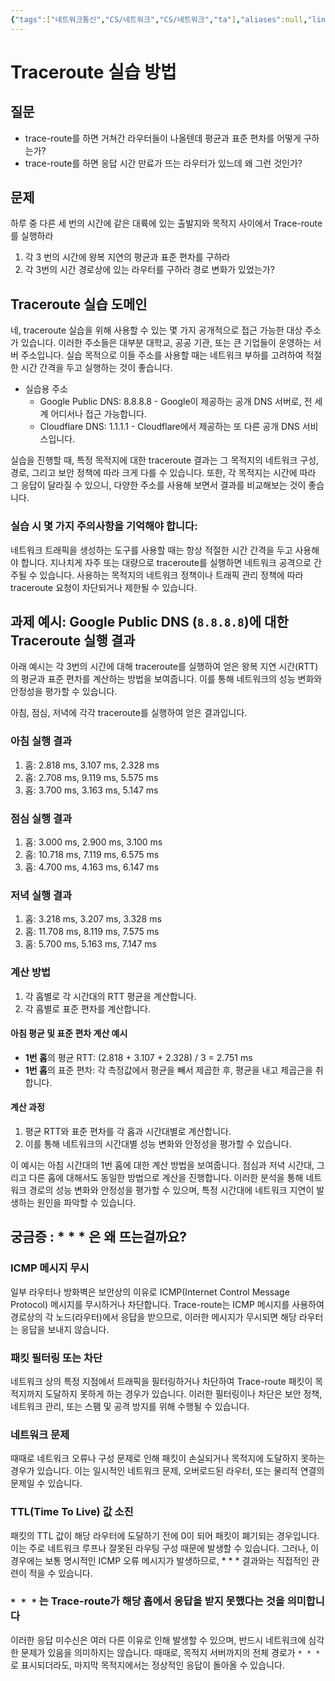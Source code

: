 ```yaml
---
{"tags":["네트워크통신","CS/네트워크","CS/네트워크","ta"],"aliases":null,"link":null,"up":"[[2024 데이터 통신 TA]]","persona":"[[🔥 Programming && Develop]]","index":null,"related":null,"date_created":"2024-03-26","date_modified":"2024-03-26","dg-publish":true,"permalink":"/encounters/traceroute/","dgPassFrontmatter":true,"noteIcon":"1","created":"2024-03-26T12:27:57.203+09:00","updated":"2024-03-26T12:58:00.099+09:00"}
---
```


# Traceroute 실습 방법

## 질문
- trace-route를 하면 거쳐간 라우터들이 나올텐데 평균과 표준 편차를 어떻게 구하는가?
- trace-route를 하면 응답 시간 만료가 뜨는 라우터가 있느데 왜 그런 것인가?
## 문제
하루 중 다른 세 번의 시간에 같은 대륙에 있는 출발지와 목적지 사이에서 Trace-route를 실행하라

1. 각 3 번의 시간에 왕복 지연의 평균과 표준 편차를 구하라
2. 각 3번의 시간 경로상에 있는 라우터를 구하라 경로 변화가 있었는가?
## Traceroute 실습 도메인
네, traceroute 실습을 위해 사용할 수 있는 몇 가지 공개적으로 접근 가능한 대상 주소가 있습니다. 이러한 주소들은 대부분 대학교, 공공 기관, 또는 큰 기업들이 운영하는 서버 주소입니다. 실습 목적으로 이들 주소를 사용할 때는 네트워크 부하를 고려하여 적절한 시간 간격을 두고 실행하는 것이 좋습니다.

- 실습용 주소
	- Google Public DNS: 8.8.8.8 - Google이 제공하는 공개 DNS 서버로, 전 세계 어디서나 접근 가능합니다.
	- Cloudflare DNS: 1.1.1.1 - Cloudflare에서 제공하는 또 다른 공개 DNS 서비스입니다.

실습을 진행할 때, 특정 목적지에 대한 traceroute 결과는 그 목적지의 네트워크 구성, 경로, 그리고 보안 정책에 따라 크게 다를 수 있습니다. 또한, 각 목적지는 시간에 따라 그 응답이 달라질 수 있으니, 다양한 주소를 사용해 보면서 결과를 비교해보는 것이 좋습니다.

### 실습 시 몇 가지 주의사항을 기억해야 합니다:

네트워크 트래픽을 생성하는 도구를 사용할 때는 항상 적절한 시간 간격을 두고 사용해야 합니다. 지나치게 자주 또는 대량으로 traceroute를 실행하면 네트워크 공격으로 간주될 수 있습니다.
사용하는 목적지의 네트워크 정책이나 트래픽 관리 정책에 따라 traceroute 요청이 차단되거나 제한될 수 있습니다.

## 과제 예시: Google Public DNS (`8.8.8.8`)에 대한 Traceroute 실행 결과
아래 예시는 각 3번의 시간에 대해 traceroute를 실행하여 얻은 왕복 지연 시간(RTT)의 평균과 표준 편차를 계산하는 방법을 보여줍니다. 이를 통해 네트워크의 성능 변화와 안정성을 평가할 수 있습니다.

아침, 점심, 저녁에 각각 traceroute를 실행하여 얻은 결과입니다.

### 아침 실행 결과

1. 홉: 2.818 ms, 3.107 ms, 2.328 ms
2. 홉: 2.708 ms, 9.119 ms, 5.575 ms
3. 홉: 3.700 ms, 3.163 ms, 5.147 ms

### 점심 실행 결과

1. 홉: 3.000 ms, 2.900 ms, 3.100 ms
2. 홉: 10.718 ms, 7.119 ms, 6.575 ms
3. 홉: 4.700 ms, 4.163 ms, 6.147 ms

### 저녁 실행 결과

1. 홉: 3.218 ms, 3.207 ms, 3.328 ms
2. 홉: 11.708 ms, 8.119 ms, 7.575 ms
3. 홉: 5.700 ms, 5.163 ms, 7.147 ms

### 계산 방법

1. 각 홉별로 각 시간대의 RTT 평균을 계산합니다.
2. 각 홉별로 표준 편차를 계산합니다.

#### 아침 평균 및 표준 편차 계산 예시

- **1번 홉**의 평균 RTT: (2.818 + 3.107 + 2.328) / 3 = 2.751 ms
- **1번 홉**의 표준 편차: 각 측정값에서 평균을 빼서 제곱한 후, 평균을 내고 제곱근을 취합니다.

#### 계산 과정
1. 평균 RTT와 표준 편차를 각 홉과 시간대별로 계산합니다.
2. 이를 통해 네트워크의 시간대별 성능 변화와 안정성을 평가할 수 있습니다.

이 예시는 아침 시간대의 1번 홉에 대한 계산 방법을 보여줍니다. 점심과 저녁 시간대, 그리고 다른 홉에 대해서도 동일한 방법으로 계산을 진행합니다. 이러한 분석을 통해 네트워크 경로의 성능 변화와 안정성을 평가할 수 있으며, 특정 시간대에 네트워크 지연이 발생하는 원인을 파악할 수 있습니다.

## 궁금증 : * * * 은 왜 뜨는걸까요?

### ICMP 메시지 무시
일부 라우터나 방화벽은 보안상의 이유로 ICMP(Internet Control Message Protocol) 메시지를 무시하거나 차단합니다. Trace-route는 ICMP 메시지를 사용하여 경로상의 각 노드(라우터)에서 응답을 받으므로, 이러한 메시지가 무시되면 해당 라우터는 응답을 보내지 않습니다.

### 패킷 필터링 또는 차단
네트워크 상의 특정 지점에서 트래픽을 필터링하거나 차단하여 Trace-route 패킷이 목적지까지 도달하지 못하게 하는 경우가 있습니다. 이러한 필터링이나 차단은 보안 정책, 네트워크 관리, 또는 스팸 및 공격 방지를 위해 수행될 수 있습니다.

### 네트워크 문제
때때로 네트워크 오류나 구성 문제로 인해 패킷이 손실되거나 목적지에 도달하지 못하는 경우가 있습니다. 이는 일시적인 네트워크 문제, 오버로드된 라우터, 또는 물리적 연결의 문제일 수 있습니다.

### TTL(Time To Live) 값 소진
패킷의 TTL 값이 해당 라우터에 도달하기 전에 0이 되어 패킷이 폐기되는 경우입니다. 이는 주로 네트워크 루프나 잘못된 라우팅 구성 때문에 발생할 수 있습니다. 그러나, 이 경우에는 보통 명시적인 ICMP 오류 메시지가 발생하므로, * * * 결과와는 직접적인 관련이 적을 수 있습니다.

### `* * *` 는 Trace-route가 해당 홉에서 응답을 받지 못했다는 것을 의미합니다
이러한 응답 미수신은 여러 다른 이유로 인해 발생할 수 있으며, 반드시 네트워크에 심각한 문제가 있음을 의미하지는 않습니다. 때때로, 목적지 서버까지의 전체 경로가 `* * *` 로 표시되더라도, 마지막 목적지에서는 정상적인 응답이 돌아올 수 있습니다.